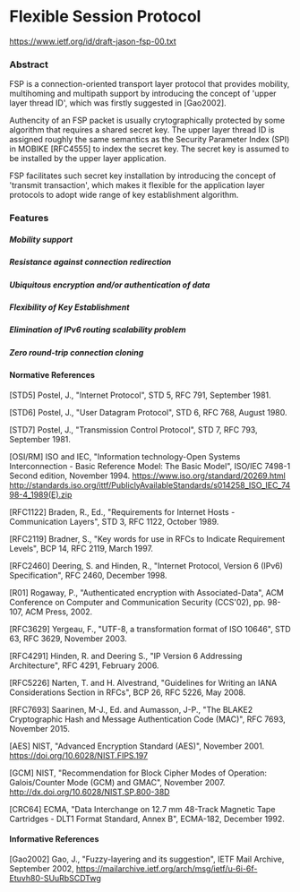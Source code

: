 # Flexible Session Protocol
https://www.ietf.org/id/draft-jason-fsp-00.txt

### Abstract

FSP is a connection-oriented transport layer protocol that provides mobility, multihoming and multipath support by introducing the concept of 'upper layer thread ID', which was firstly suggested in [Gao2002].

Authencity of an FSP packet is usually crytographically protected by some algorithm that requires a shared secret key. The upper layer thread ID is assigned roughly the same semantics as the Security Parameter Index (SPI) in MOBIKE [RFC4555] to index the secret key. The secret key is assumed to be installed by the upper layer application. 

FSP facilitates such secret key installation by introducing the concept of 'transmit transaction', which makes it flexible for the application layer protocols to adopt wide range of key establishment algorithm.

### Features
##### Mobility support
##### Resistance against connection redirection
##### Ubiquitous encryption and/or authentication of data
##### Flexibility of Key Establishment
##### Elimination of IPv6 routing scalability problem
##### Zero round-trip connection cloning

#### Normative References
[STD5]		Postel, J., "Internet Protocol", STD 5, RFC 791, September 1981.

[STD6]		Postel, J., "User Datagram Protocol", STD 6, RFC 768, August 1980.

[STD7]	  Postel, J., "Transmission Control Protocol", STD 7, RFC 793, September 1981.

[OSI/RM]		ISO and IEC, "Information technology-Open Systems Interconnection - Basic Reference Model: The Basic Model", ISO/IEC 7498-1 Second edition, November 1994. <https://www.iso.org/standard/20269.html>
<http://standards.iso.org/ittf/PubliclyAvailableStandards/s014258_ISO_IEC_7498-4_1989(E).zip>

[RFC1122]	Braden, R., Ed., "Requirements for Internet Hosts - Communication Layers", STD 3, RFC 1122, October 1989.

[RFC2119]	Bradner, S., "Key words for use in RFCs to Indicate Requirement Levels", BCP 14, RFC 2119, March 1997.

[RFC2460]	Deering, S. and Hinden, R., "Internet Protocol, Version 6 (IPv6) Specification", RFC 2460, December 1998.

[R01]		Rogaway, P., "Authenticated encryption with Associated-Data", ACM Conference on Computer and Communication Security (CCS'02), pp. 98-107, ACM Press, 2002.

[RFC3629]	Yergeau, F., "UTF-8, a transformation format of ISO 10646", STD 63, RFC 3629, November 2003.

[RFC4291]	Hinden, R. and Deering S., "IP Version 6 Addressing Architecture", RFC 4291, February 2006. 

[RFC5226]	Narten, T. and H. Alvestrand, "Guidelines for Writing an IANA Considerations Section in RFCs", BCP 26, RFC 5226, May 2008.

[RFC7693] Saarinen, M-J., Ed. and Aumasson, J-P., "The BLAKE2 Cryptographic Hash and Message Authentication Code (MAC)", RFC 7693, November 2015.

[AES]		NIST, "Advanced Encryption Standard (AES)", November 2001. <https://doi.org/10.6028/NIST.FIPS.197>

[GCM]		NIST, "Recommendation for Block Cipher Modes of Operation: Galois/Counter Mode (GCM) and GMAC", November 2007. <http://dx.doi.org/10.6028/NIST.SP.800-38D>

[CRC64]		ECMA, "Data Interchange on 12.7 mm 48-Track Magnetic Tape Cartridges - DLT1 Format Standard, Annex B", ECMA-182, December 1992.

#### Informative References

[Gao2002]	Gao, J., "Fuzzy-layering and its suggestion", IETF Mail Archive, September 2002, https://mailarchive.ietf.org/arch/msg/ietf/u-6i-6f-Etuvh80-SUuRbSCDTwg

